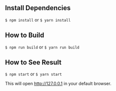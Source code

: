 ## Install Dependencies
`$ npm install` or `$ yarn install`

## How to Build
`$ npm run build` or  `$ yarn run build`

## How to See Result
`$ npm start` or  `$ yarn start`

This will open http://127.0.0.1 in your default browser.
